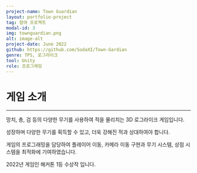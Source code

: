 ```yaml
---
project-name: Town Guardian
layout: portfolio-project
tag: 참여 프로젝트
modal-id: 3
img: townguardian.png
alt: image-alt
project-date: June 2022
github: https://github.com/SodaXI/Town-Gardian
genre: TPS, 로그라이크
tool: Unity
role: 프로그래밍
---
```

# 게임 소개
---
망치, 총, 검 등의 다양한 무기를 사용하여 적을 물리치는 3D 로그라이크 게임입니다.

성장하며 다양한 무기를 획득할 수 있고, 더욱 강해진 적과 상대하여야 합니다.

게임의 프로그래밍을 담당하여 플레이어 이동, 카메라 이동 구현과 무기 시스템, 상점 시스템을 최적화에 기여하였습니다.

2022년 게임인 해커톤 1등 수상작 입니다.